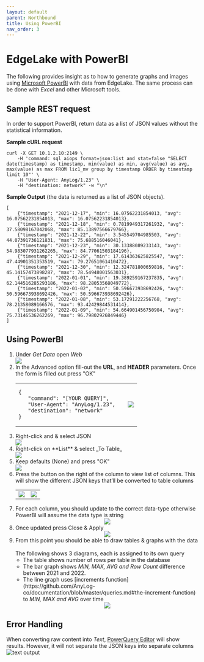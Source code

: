 ```yaml
---
layout: default
parent: Northbound
title: Using PowerBI
nav_order: 3
---
```

# EdgeLake with PowerBI 

The following provides insight as to how to generate graphs and images using [Microsoft PowerBI](https://powerbi.microsoft.com/en-us/downloads/) with data from EdgeLake. 
The same process can be done with _Excel_ and other Microsoft tools. 

## Sample REST request
In order to support PowerBI, return data as a list of JSON values without the statistical information.


**Sample cURL request**
<pre class="code-frame"><code class="language-shell">curl -X GET 10.1.2.10:2149 \
    -H 'command: sql aiops format=json:list and stat=false "SELECT date(timestamp) as timestamp, min(value) as min, avg(value) as avg, max(value) as max FROM lic1_mv group by timestamp ORDER by timestamp limit 10"' \
    -H "User-Agent: AnyLog/1.23" \ 
    -H "destination: network" -w "\n"
</code></pre>

**Sample Output** (the data is returned as a list of JSON objects).
<pre class="code-frame"><code class="language-json">[
    {"timestamp": "2021-12-17", "min": 16.07562231854013, "avg": 16.07562231854013, "max": 16.07562231854013},
    {"timestamp": "2021-12-18", "min": 0.7819949317261932, "avg": 37.58098167042068, "max": 85.13897566679766},
    {"timestamp": "2021-12-22", "min": 3.545549704985503, "avg": 44.07391736121831, "max": 75.688516046041},
    {"timestamp": "2021-12-23", "min": 30.13388089233143, "avg": 54.983077931262265, "max": 84.77061503184196},
    {"timestamp": "2021-12-29", "min": 17.614363625825547, "avg": 47.44901351353519, "max": 79.27651061410472},
    {"timestamp": "2021-12-30", "min": 12.324781800659816, "avg": 45.14157473898287, "max": 78.54948001563031},
    {"timestamp": "2022-01-01", "min": 19.389259167237835, "avg": 62.144516285293186, "max": 98.28053568049772},
    {"timestamp": "2022-01-02", "min": 50.596673938692426, "avg": 50.596673938692426, "max": 50.596673938692426},
    {"timestamp": "2022-01-08", "min": 53.17291222256768, "avg": 78.21358089166576, "max": 93.42429844531414},
    {"timestamp": "2022-01-09", "min": 54.664901456750904, "avg": 75.73146536262269, "max": 96.79802926849446}
]
</code></pre>

## Using PowerBI
<ol start="1">
   <li>Under <i>Get Data</i> open <i>Web</i>
      <div style="align: center;"><img src="../../../imgs/powerbi_img1.png" /></div>
   </li>

   <li>In the Advanced option fill-out the <b>URL</b>, and <b>HEADER</b> parameters. Once the form is filled out press "OK"
   <table>
      <tr>
         <td>
<pre class="code-frame"><code class="language-json">{
   "command": "[YOUR QUERY]", 
   "User-Agent": "AnyLog/1.23",  
   "destination": "network"
}</code></pre>
         </td>
         <td><div style="align: center;"><img src="../../../imgs/powerbi_img2.png" /></div></td>
      </tr>
   </table>
   </li>

   <li>Right-click and & select JSON
      <div style="align: center;"><img src="../../../imgs/powerbi_img3.png" /></div>
   </li>

   <li>Right-click on **List** & select _To Table_
      <div style="align: center;"><img src="../../../imgs/powerbi_img4.png" /></div>
   </li>

   <li>Keep defaults (None) and press "OK"
      <div style="align: center;"><img src="../../../imgs/powerbi_img5.png" /></div>
   </li>
   
   <li>Press the button on the right of the column to view list of columns. This will show the different JSON keys 
that’ll be converted to table columns
      <table>
      <tr>
         <td align="center"><img src="../../../imgs/powerbi_img6a.png" /></td>
         <td align="center"><img src="../../../imgs/powerbi_img6b.png" /></td>
      </tr>
      </table>
   </li>

   <li>For each column, you should update to the correct data-type otherwise PowerBI will assume the data type is string
      <div align="center"><img src="../../../imgs/powerbi_img7.png" /></div>
   </li>
   
   <li>Once updated press Close & Apply
      <div align="center"><img src="../../../imgs/powerbi_img8.png" /></div>
   </li>

   <li>From this point you should be able to draw tables & graphs with the data
   <br/><br/>The following shows 3 diagrams, each is assigned to its own query
      <ul style="padding-left: 20px">
         <li>The table shows number of rows per table in the database</li>
         <li>The bar graph shows <i>MIN, MAX, AVG and Row Count</i> difference between 2021 and 2022.</li>
         <li>The line graph uses [increments function](https://github.com/AnyLog-co/documentation/blob/master/queries.md#the-increment-function) to <i>MIN, MAX and AVG</i> over time</li>
      </ul>
      <div align="center"><img src="../../../imgs/powerbi_img9.png" /></div>
   </li>
</ol>

## Error Handling 
When converting raw content into _Text_, [PowerQuery Editor](https://docs.microsoft.com/en-us/power-query/power-query-ui)
will show results. However, it will not separate the JSON keys into separate columns
![text output](../../../imgs/error_img1.png)
